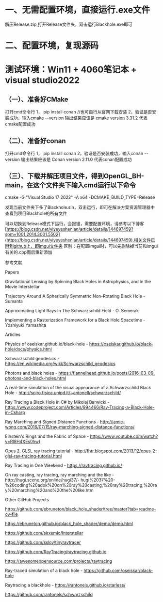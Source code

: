 # 一、无需配置环境，直接运行.exe文件
解压Release.zip,打开Release文件夹，双击运行Blackhole.exe即可

# 二、配置环境，复现源码

# 测试环境：Win11 + 4060笔记本 + visual studio2022

## （一）、准备好CMake
打开cmd命令行
1， pip install conan //也可自行从官网下载安装
2，验证是否安装成功，输入cmake --version 输出结果应该是 cmake version 3.31.2 代表cmake配置成功
## （二）、准备好conan
打开cmd命令行
1， pip install conan
2，验证是否安装成功，输入conan --version 输出结果应该是 Conan version 2.11.0  代表conan配置成功

## （三）、下载并解压项目文件，得到OpenGL_BH-main，在这个文件夹下输入cmd运行以下命令
cmake -G "Visual Studio 17 2022" -A x64 -DCMAKE_BUILD_TYPE=Release

发现当前文件夹下多了Blackhole.sln，双击运行，即可在解决方案资源管理器中查看到项目Blackhole的所有文件

可以切换到Release模式下运行，会报错，需要配置环境，请参考以下博客[https://blog.csdn.net/yiyeyeshenlan/article/details/144697459?spm=1001.2014.3001.5502](https://blog.csdn.net/yiyeyeshenlan/article/details/144697459),相关文件已附到github上，即imgui文件夹
区别：在配置imgui时，可以先删除掉当前和imgui有关的.cpp而后重新添加

参考文献

Papers

Gravitational Lensing by Spinning Black Holes in Astrophysics, and in the Movie Interstellar

Trajectory Around A Spherically Symmetric Non-Rotating Black Hole - Sumanta

Approximating Light Rays In The Schwarzschild Field - O. Semerak

Implementing a Rasterization Framework for a Black Hole Spacetime - Yoshiyuki Yamashita

Articles

Physics of oseiskar.github.io/black-hole - https://oseiskar.github.io/black-hole/docs/physics.html

Schwarzschild geodesics - https://en.wikipedia.org/wiki/Schwarzschild_geodesics

Photons and black holes - https://flannelhead.github.io/posts/2016-03-06-photons-and-black-holes.html

A real-time simulation of the visual appearance of a Schwarzschild Black Hole - http://spiro.fisica.unipd.it/~antonell/schwarzschild/

Ray Tracing a Black Hole in C# by Mikolaj Barwicki - https://www.codeproject.com/Articles/994466/Ray-Tracing-a-Black-Hole-in-Csharp

Ray Marching and Signed Distance Functions - http://jamie-wong.com/2016/07/15/ray-marching-signed-distance-functions/

Einstein's Rings and the Fabric of Space - https://www.youtube.com/watch?v=Rl8H4XEs0hw)

Opus 2, GLSL ray tracing tutorial - http://fhtr.blogspot.com/2013/12/opus-2-glsl-ray-tracing-tutorial.html

Ray Tracing in One Weekend - https://raytracing.github.io/

On ray casting, ray tracing, ray marching and the like - http://hugi.scene.org/online/hugi37/- hugi%2037%20-%20coding%20adok%20on%20ray%20casting,%20ray%20tracing,%20ray%20marching%20and%20the%20like.htm

Other GitHub Projects

https://github.com/ebruneton/black_hole_shader/tree/master?tab=readme-ov-file

https://ebruneton.github.io/black_hole_shader/demo/demo.html

https://github.com/sirxemic/Interstellar

https://github.com/ssloy/tinyraytracer

https://github.com/RayTracing/raytracing.github.io

https://awesomeopensource.com/projects/raytracing

Ray-traced simulation of a black hole - https://github.com/oseiskar/black-hole

Raytracing a blackhole - https://rantonels.github.io/starless/

https://github.com/rantonels/schwarzschild
